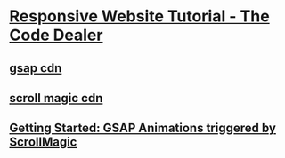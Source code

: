 # [Responsive Website Tutorial - The Code Dealer](https://www.youtube.com/watch?v=lfH8tTWtXKk&t=11s)

## [gsap cdn](https://cdnjs.com/libraries/gsap)
## [scroll magic cdn](https://cdnjs.com/libraries/ScrollMagic)
## [Getting Started: GSAP Animations triggered by ScrollMagic](https://greensock.com/scrollmagic/)
